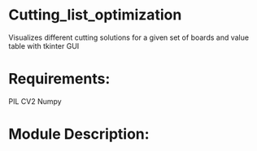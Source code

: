 # Cutting_list_optimization
Visualizes different cutting solutions for a given set of boards and value table with tkinter GUI

# Requirements:
PIL
CV2
Numpy

# Module Description:

# 

